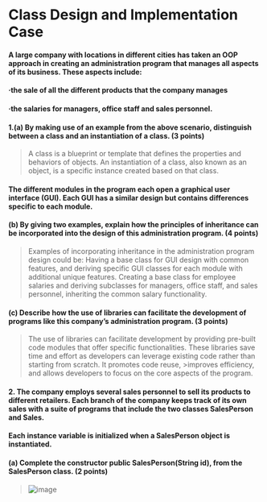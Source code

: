 # Class Design and Implementation Case

#### A large company with locations in different cities has taken an OOP approach in creating an administration program that manages all aspects of its business. These aspects include:
#### ·the sale of all the different products that the company manages
#### ·the salaries for managers, office staff and sales personnel.


#### 1.(a) By making use of an example from the above scenario, distinguish between a class and an instantiation of a class. (3 points)
> A class is a blueprint or template that defines the properties and behaviors of objects. An instantiation of a class, also known as an object, is a specific instance created based on that class.

#### The different modules in the program each open a graphical user interface (GUI). Each GUI has a similar design but contains differences specific to each module.

#### (b) By giving two examples, explain how the principles of inheritance can be incorporated into the design of this administration program. (4 points)
>Examples of incorporating inheritance in the administration program design could be:
>Having a base class for GUI design with common features, and deriving specific GUI classes for each module with additional unique features.
>Creating a base class for employee salaries and deriving subclasses for managers, office staff, and sales personnel, inheriting the common salary functionality.

#### (c) Describe how the use of libraries can facilitate the development of programs like this company’s administration program. (3 points)
> The use of libraries can facilitate development by providing pre-built code modules that offer specific functionalities. These libraries save time and effort as developers can leverage existing code rather than starting from scratch. It promotes code reuse, >improves efficiency, and allows developers to focus on the core aspects of the program.

#### 2. The company employs several sales personnel to sell its products to different retailers. Each branch of the company keeps track of its own sales with a suite of programs that include the two classes SalesPerson and Sales.

#### Each instance variable is initialized when a SalesPerson object is instantiated.
#### (a) Complete the constructor public SalesPerson(String id), from the SalesPerson class. (2 points)
>![image](https://github.com/RandomKings/forum-oop/assets/127679190/5ef0867b-9800-4f2c-b11a-3f03c3cf1ee8)

